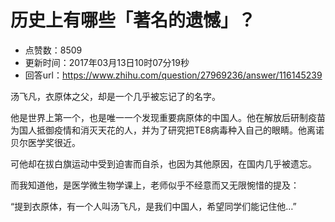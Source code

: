 # 历史上有哪些「著名的遗憾」？
- 点赞数：8509
- 更新时间：2017年03月13日10时07分19秒
- 回答url：https://www.zhihu.com/question/27969236/answer/116145239
<body>
 <p data-pid="SPaKe0he">汤飞凡，衣原体之父，却是一个几乎被忘记了的名字。</p>
 <p data-pid="wDbPPnJu">他是世界上第一个，也是唯一一个发现重要病原体的中国人。他在解放后研制疫苗为国人抵御疫情和消灭天花的人，并为了研究把TE8病毒种入自己的眼睛。他离诺贝尔医学奖很近。</p>
 <p data-pid="7PmUSy1t">可他却在拔白旗运动中受到迫害而自杀，也因为其他原因，在国内几乎被遗忘。</p>
 <p data-pid="-il5QvLq">而我知道他，是医学微生物学课上，老师似乎不经意而又无限惋惜的提及：</p>
 <p data-pid="QxFJhvT4">“提到衣原体，有一个人叫汤飞凡，是我们中国人，希望同学们能记住他…”</p>
</body>